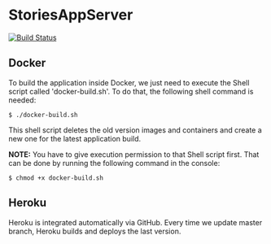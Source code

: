 # StoriesAppServer

[![Build Status](https://travis-ci.com/RodrigoDeRosa/StoriesAppServer.svg?token=rEyCUWQVS9saEunkyMqa&branch=master)](https://travis-ci.com/RodrigoDeRosa/StoriesAppServer)

## Docker

To build the application inside Docker, we just need to execute the Shell script
called 'docker-build.sh'. To do that, the following shell command is needed:

    $ ./docker-build.sh    

This shell script deletes the old version images and containers and create a new
one for the latest application build.
    
**NOTE:** You have to give execution permission to that Shell script first. That
can be done by running the following command in the console:

    $ chmod +x docker-build.sh
    
## Heroku

Heroku is integrated automatically via GitHub. Every time we update master branch,
Heroku builds and deploys the last version.